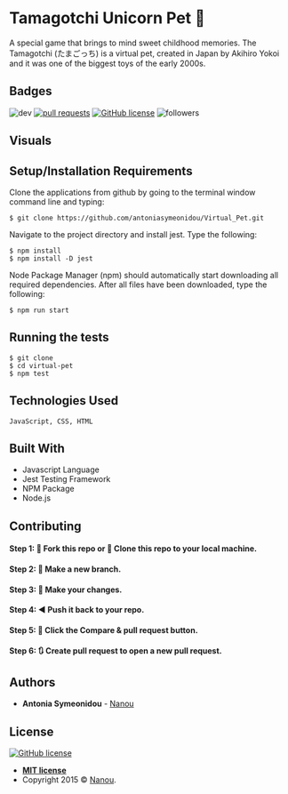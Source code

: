 # Tamagotchi Unicorn Pet :hamster:

Α special game that brings to mind sweet childhood memories.
The Tamagotchi (たまごっち) is a virtual pet, created in Japan by Akihiro Yokoi and it was one of the biggest toys of the early 2000s. 

## Badges

![dev](https://img.shields.io/david/dev/antoniasymeonidou/Virtual_Pet)
[![pull requests](https://img.shields.io/github/issues-pr/antoniasymeonidou/Virtual_Pet)](https://github.com/antoniasymeonidou/Virtual_Pet/pulls)
[![GitHub license](https://img.shields.io/github/license/antoniasymeonidou/Virtual_Pet.svg)](https://github.com/antoniasymeonidou/Virtual_Pet/blob/master/LICENSE)
![followers](https://img.shields.io/github/followers/antoniasymeonidou?label=Follow&style=social)

## Visuals


## Setup/Installation Requirements

Clone the applications from github by going to the terminal window command line and typing:
```
$ git clone https://github.com/antoniasymeonidou/Virtual_Pet.git
```
Navigate to the project directory and install jest. Type the following:
```
$ npm install
$ npm install -D jest
```
Node Package Manager (npm) should automatically start downloading all required dependencies. 
After all files have been downloaded, type the following:
```
$ npm run start
```

## Running the tests
```
$ git clone
$ cd virtual-pet
$ npm test
```
## Technologies Used
```
JavaScript, CSS, HTML
```

## Built With

* Javascript Language
* Jest Testing Framework
* NPM Package 
* Node.js 

## Contributing

#### Step 1: 🍴 Fork this repo or  👯 Clone this repo to your local machine.

#### Step 2: 🔨 Make a new branch.

#### Step 3: 💱 Make your changes.

#### Step 4: ◀️ Push it back to your repo.

#### Step 5: 📱 Click the Compare & pull request button.

#### Step 6: 🔃 Create pull request to open a new pull request.

## Authors

* **Antonia Symeonidou** - [Nanou](https://github.com/antoniasymeonidou)

## License

[![GitHub license](https://img.shields.io/github/license/antoniasymeonidou/Virtual_Pet.svg)](https://github.com/antoniasymeonidou/Virtual_Pet/blob/master/LICENSE)

- **[MIT license](http://opensource.org/licenses/mit-license.php)**
- Copyright 2015 © <a href="https://github.com/antoniasymeonidou">Nanou</a>.

